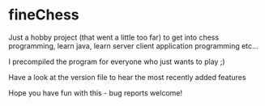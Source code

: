 # fineChess

Just a hobby project (that went a little too far) to get into chess programming, learn java, learn server client application programming etc...

I precompiled the program for everyone who just wants to play ;)

Have a look at the version file to hear the most recently added features

Hope you have fun with this - bug reports welcome!